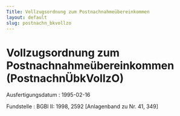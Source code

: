 ```yaml
---
Title: Vollzugsordnung zum Postnachnahmeübereinkommen
layout: default
slug: postnachn_bkvollzo
---
```


# Vollzugsordnung zum Postnachnahmeübereinkommen (PostnachnÜbkVollzO)

Ausfertigungsdatum
:   1995-02-16

Fundstelle
:   BGBl II: 1998, 2592 [Anlagenband zu Nr. 41, 349]

